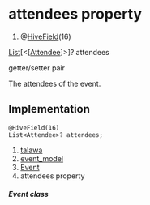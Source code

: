
<div>

# attendees property

</div>


<div>

1.  @[HiveField](https://pub.dev/documentation/hive/2.2.3/hive/HiveField-class.html)(16)

</div>

[List](https://api.flutter.dev/flutter/dart-core/List-class.html)[\<[[Attendee](../../models_events_event_model/Attendee-class.html)]\>]?
attendees


getter/setter pair




The attendees of the event.



## Implementation

``` language-dart
@HiveField(16)
List<Attendee>? attendees;
```







1.  [talawa](../../index.html)
2.  [event_model](../../models_events_event_model/)
3.  [Event](../../models_events_event_model/Event-class.html)
4.  attendees property

##### Event class







